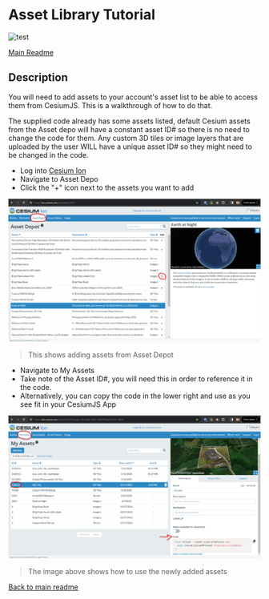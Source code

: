 # Asset Library Tutorial

![test](/cesium-basic/favicon.ico)

[Main Readme](README.md)

## Description

You will need to add assets to your account's asset list to be able to access them from CesiumJS. This is a walkthrough of how to do that.

The supplied code already has some assets listed, default Cesium assets from the Asset depo will have a constant asset ID# so there is no need to change the code for them. Any custom 3D tiles or image layers that are uploaded by the user WILL have a unique asset ID# so they might need to be changed in the code. 

- Log into [Cesium Ion](https://ion.cesium.com/)
- Navigate to Asset Depo
- Click the "+" icon next to the assets you want to add

![Cesium](/assets/Cesium_Ion_Asset_Depot.png)

> This shows adding assets from Asset Depot

- Navigate to My Assets
- Take note of the Asset ID#, you will need this in order to reference it in the code.
- Alternatively, you can copy the code in the lower right and use as you see fit in your CesiumJS App

![Cesium](/assets/Cesium_Ion_My_Assets.png)

> The image above shows how to use the newly added assets

[Back to main readme](README.md)
